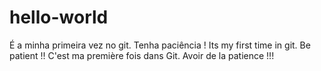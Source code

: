 # hello-world
É a minha primeira vez no git. Tenha paciência !
Its my first time in git. Be patient !!
C'est ma première fois dans Git. Avoir de la patience !!!
